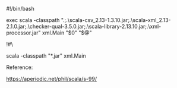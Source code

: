 
#!/bin/bash

exec scala -classpath ".;.\scala-csv_2.13-1.3.10.jar;.\scala-xml_2.13-2.1.0.jar;.\checker-qual-3.5.0.jar;.\scala-library-2.13.10.jar;.\xml-processor.jar" xml.Main "$0" "$@"

!#\                                           

scala -classpath "*.jar" xml.Main



Reference:

https://aperiodic.net/phil/scala/s-99/
